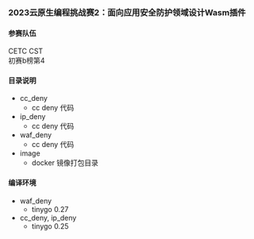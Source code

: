 ### 2023云原生编程挑战赛2：面向应用安全防护领域设计Wasm插件

#### 参赛队伍 
CETC CST  
初赛b榜第4

#### 目录说明
* cc_deny 
  * cc deny 代码
* ip_deny
  * cc deny 代码
* waf_deny
  * cc deny 代码
* image
  * docker 镜像打包目录

#### 编译环境
* waf_deny
  * tinygo 0.27
* cc_deny, ip_deny
  * tinygo 0.25

